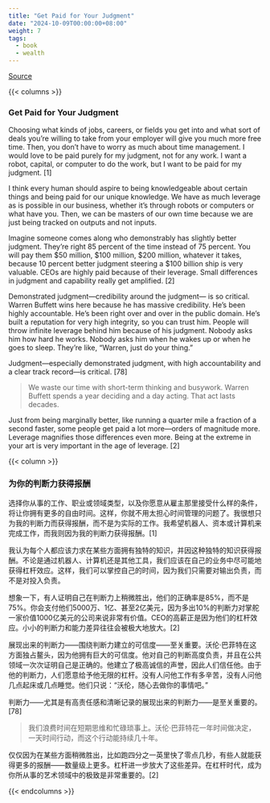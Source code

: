 ```yaml
---
title: "Get Paid for Your Judgment"
date: "2024-10-09T00:00:00+08:00"
weight: 7
tags:
  - book
  - wealth
---
```


[Source](https://www.navalmanack.com/almanack-of-naval-ravikant/get-paid-for-your-judgment)

{{< columns >}}

### Get Paid for Your Judgment

Choosing what kinds of jobs, careers, or fields you get into and what sort of deals you’re willing to take from your employer will give you much more free time. Then, you don’t have to worry as much about time management. I would love to be paid purely for my judgment, not for any work. I want a robot, capital, or computer to do the work, but I want to be paid for my judgment. [1]

I think every human should aspire to being knowledgeable about certain things and being paid for our unique knowledge. We have as much leverage as is possible in our business, whether it’s through robots or computers or what have you. Then, we can be masters of our own time because we are just being tracked on outputs and not inputs.

Imagine someone comes along who demonstrably has slightly better judgment. They’re right 85 percent of the time instead of 75 percent. You will pay them $50 million, $100 million, $200 million, whatever it takes, because 10 percent better judgment steering a $100 billion ship is very valuable. CEOs are highly paid because of their leverage. Small differences in judgment and capability really get amplified. [2]

Demonstrated judgment—credibility around the judgment— is so critical. Warren Buffett wins here because he has massive credibility. He’s been highly accountable. He’s been right over and over in the public domain. He’s built a reputation for very high integrity, so you can trust him. People will throw infinite leverage behind him because of his judgment. Nobody asks him how hard he works. Nobody asks him when he wakes up or when he goes to sleep. They’re like, “Warren, just do your thing.”

Judgment—especially demonstrated judgment, with high accountability and a clear track record—is critical. [78]

> We waste our time with short-term thinking and busywork. Warren Buffett spends a year deciding and a day acting. That act lasts decades.

Just from being marginally better, like running a quarter mile a fraction of a second faster, some people get paid a lot more—orders of magnitude more. Leverage magnifies those differences even more. Being at the extreme in your art is very important in the age of leverage. [2]

{{< column >}}

### 为你的判断力获得报酬

选择你从事的工作、职业或领域类型，以及你愿意从雇主那里接受什么样的条件，将让你拥有更多的自由时间。这样，你就不用太担心时间管理的问题了。我很想只为我的判断力而获得报酬，而不是为实际的工作。我希望机器人、资本或计算机来完成工作，而我则因为我的判断力获得报酬。[1]

我认为每个人都应该力求在某些方面拥有独特的知识，并因这种独特的知识获得报酬。不论是通过机器人、计算机还是其他工具，我们应该在自己的业务中尽可能地获得杠杆效应。这样，我们可以掌控自己的时间，因为我们只需要对输出负责，而不是对投入负责。

想象一下，有人证明自己在判断力上稍微胜出，他们的正确率是85%，而不是75%。你会支付他们5000万、1亿、甚至2亿美元，因为多出10%的判断力对掌舵一家价值1000亿美元的公司来说非常有价值。CEO的高薪正是因为他们的杠杆效应。小小的判断力和能力差异往往会被极大地放大。[2]

展现出来的判断力——围绕判断力建立的可信度——至关重要。沃伦·巴菲特在这方面独占鳌头，因为他拥有巨大的可信度。他对自己的判断高度负责，并且在公共领域一次次证明自己是正确的。他建立了极高诚信的声誉，因此人们信任他。由于他的判断力，人们愿意给予他无限的杠杆。没有人问他工作有多辛苦，没有人问他几点起床或几点睡觉。他们只说：“沃伦，随心去做你的事情吧。”

判断力——尤其是有高责任感和清晰记录的展现出来的判断力——是至关重要的。[78]

> 我们浪费时间在短期思维和忙碌琐事上。沃伦·巴菲特花一年时间做决定，一天时间行动，而这个行动能持续几十年。

仅仅因为在某些方面稍微胜出，比如跑四分之一英里快了零点几秒，有些人就能获得更多的报酬——数量级上更多。杠杆进一步放大了这些差异。在杠杆时代，成为你所从事的艺术领域中的极致是非常重要的。[2]

{{< endcolumns >}}
